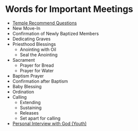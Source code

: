# Words for Important Meetings
+ [Temple Recommend Questions](https://github.com/fataha801/wording/blob/main/temple-recommend.md)
+ New Move-In
+ Confirmation of Newly Baptized Members
+ Dedicating Graves
+ Priesthood Blessings
  + Anointing with Oil
  + Seal the Anointing
+ Sacrament
  + Prayer for Bread
  + Prayer for Water
+ Baptism Prayer
+ Confirmation after Baptism
+ Baby Blessing
+ Ordination
+ Calling
  + Extending
  + Sustaining
  + Releases 
  + Set apart for calling
+ [Personal Interview with God (Youth)](https://github.com/fataha801/wording/blob/main/personal-interview.md)
